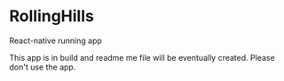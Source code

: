 # RollingHills
React-native running app

This app is in build and readme me file will be eventually created. Please don't use the app.
